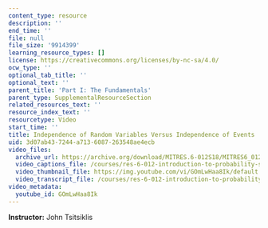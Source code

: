```yaml
---
content_type: resource
description: ''
end_time: ''
file: null
file_size: '9914399'
learning_resource_types: []
license: https://creativecommons.org/licenses/by-nc-sa/4.0/
ocw_type: ''
optional_tab_title: ''
optional_text: ''
parent_title: 'Part I: The Fundamentals'
parent_type: SupplementalResourceSection
related_resources_text: ''
resource_index_text: ''
resourcetype: Video
start_time: ''
title: Independence of Random Variables Versus Independence of Events
uid: 3d07ab43-7244-a713-6087-263548ae4ecb
video_files:
  archive_url: https://archive.org/download/MITRES.6-012S18/MITRES6_012S18_S07-03_300k.mp4
  video_captions_file: /courses/res-6-012-introduction-to-probability-spring-2018/5075eed97b985f11add98f7a0898ebba_GOmLwHaa8Ik.vtt
  video_thumbnail_file: https://img.youtube.com/vi/GOmLwHaa8Ik/default.jpg
  video_transcript_file: /courses/res-6-012-introduction-to-probability-spring-2018/9a5f7646028521bd65777242dbdf9926_GOmLwHaa8Ik.pdf
video_metadata:
  youtube_id: GOmLwHaa8Ik
---
```


**Instructor:** John Tsitsiklis

